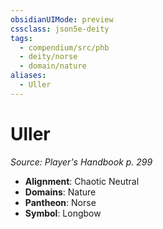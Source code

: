 ```yaml
---
obsidianUIMode: preview
cssclass: json5e-deity
tags:
  - compendium/src/phb
  - deity/norse
  - domain/nature
aliases:
  - Uller
---
```

# Uller
*Source: Player's Handbook p. 299* 

- **Alignment**: Chaotic Neutral
- **Domains**: Nature
- **Pantheon**: Norse
- **Symbol**: Longbow